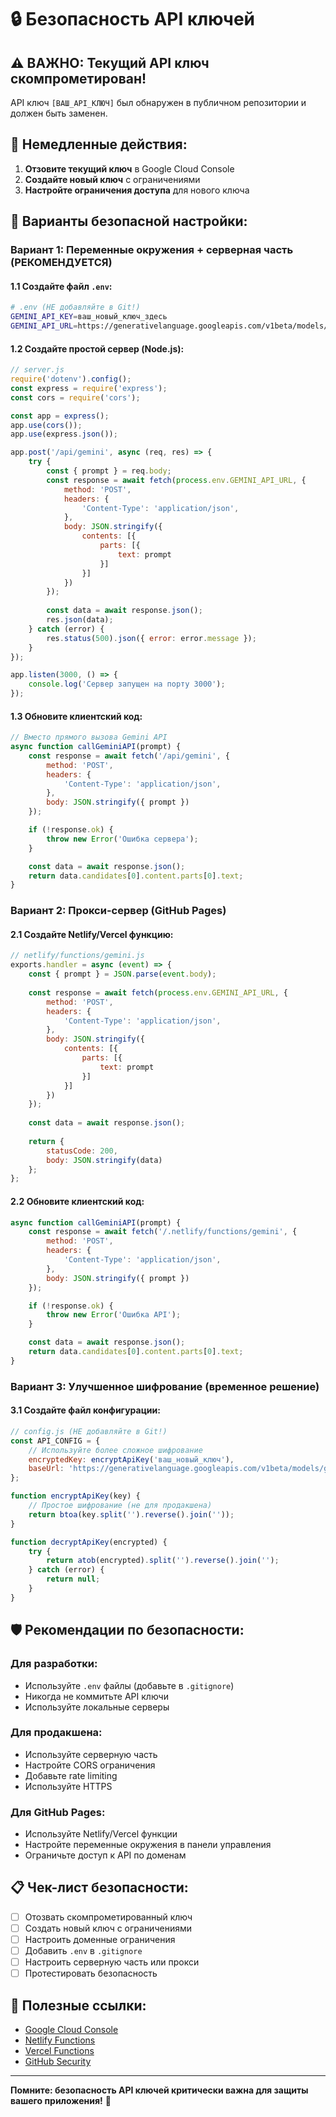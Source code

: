 # 🔒 Безопасность API ключей

## ⚠️ **ВАЖНО: Текущий API ключ скомпрометирован!**

API ключ `[ВАШ_API_КЛЮЧ]` был обнаружен в публичном репозитории и должен быть заменен.

## 🚨 **Немедленные действия:**

1. **Отзовите текущий ключ** в Google Cloud Console
2. **Создайте новый ключ** с ограничениями
3. **Настройте ограничения доступа** для нового ключа

## 🔧 **Варианты безопасной настройки:**

### **Вариант 1: Переменные окружения + серверная часть (РЕКОМЕНДУЕТСЯ)**

#### 1.1 Создайте файл `.env`:
```bash
# .env (НЕ добавляйте в Git!)
GEMINI_API_KEY=ваш_новый_ключ_здесь
GEMINI_API_URL=https://generativelanguage.googleapis.com/v1beta/models/gemini-1.5-flash:generateContent
```

#### 1.2 Создайте простой сервер (Node.js):
```javascript
// server.js
require('dotenv').config();
const express = require('express');
const cors = require('cors');

const app = express();
app.use(cors());
app.use(express.json());

app.post('/api/gemini', async (req, res) => {
    try {
        const { prompt } = req.body;
        const response = await fetch(process.env.GEMINI_API_URL, {
            method: 'POST',
            headers: {
                'Content-Type': 'application/json',
            },
            body: JSON.stringify({
                contents: [{
                    parts: [{
                        text: prompt
                    }]
                }]
            })
        });
        
        const data = await response.json();
        res.json(data);
    } catch (error) {
        res.status(500).json({ error: error.message });
    }
});

app.listen(3000, () => {
    console.log('Сервер запущен на порту 3000');
});
```

#### 1.3 Обновите клиентский код:
```javascript
// Вместо прямого вызова Gemini API
async function callGeminiAPI(prompt) {
    const response = await fetch('/api/gemini', {
        method: 'POST',
        headers: {
            'Content-Type': 'application/json',
        },
        body: JSON.stringify({ prompt })
    });

    if (!response.ok) {
        throw new Error('Ошибка сервера');
    }

    const data = await response.json();
    return data.candidates[0].content.parts[0].text;
}
```

### **Вариант 2: Прокси-сервер (GitHub Pages)**

#### 2.1 Создайте Netlify/Vercel функцию:
```javascript
// netlify/functions/gemini.js
exports.handler = async (event) => {
    const { prompt } = JSON.parse(event.body);
    
    const response = await fetch(process.env.GEMINI_API_URL, {
        method: 'POST',
        headers: {
            'Content-Type': 'application/json',
        },
        body: JSON.stringify({
            contents: [{
                parts: [{
                    text: prompt
                }]
            }]
        })
    });
    
    const data = await response.json();
    
    return {
        statusCode: 200,
        body: JSON.stringify(data)
    };
};
```

#### 2.2 Обновите клиентский код:
```javascript
async function callGeminiAPI(prompt) {
    const response = await fetch('/.netlify/functions/gemini', {
        method: 'POST',
        headers: {
            'Content-Type': 'application/json',
        },
        body: JSON.stringify({ prompt })
    });

    if (!response.ok) {
        throw new Error('Ошибка API');
    }

    const data = await response.json();
    return data.candidates[0].content.parts[0].text;
}
```

### **Вариант 3: Улучшенное шифрование (временное решение)**

#### 3.1 Создайте файл конфигурации:
```javascript
// config.js (НЕ добавляйте в Git!)
const API_CONFIG = {
    // Используйте более сложное шифрование
    encryptedKey: encryptApiKey('ваш_новый_ключ'),
    baseUrl: 'https://generativelanguage.googleapis.com/v1beta/models/gemini-1.5-flash:generateContent'
};

function encryptApiKey(key) {
    // Простое шифрование (не для продакшена)
    return btoa(key.split('').reverse().join(''));
}

function decryptApiKey(encrypted) {
    try {
        return atob(encrypted).split('').reverse().join('');
    } catch (error) {
        return null;
    }
}
```

## 🛡️ **Рекомендации по безопасности:**

### **Для разработки:**
- Используйте `.env` файлы (добавьте в `.gitignore`)
- Никогда не коммитьте API ключи
- Используйте локальные серверы

### **Для продакшена:**
- Используйте серверную часть
- Настройте CORS ограничения
- Добавьте rate limiting
- Используйте HTTPS

### **Для GitHub Pages:**
- Используйте Netlify/Vercel функции
- Настройте переменные окружения в панели управления
- Ограничьте доступ к API по доменам

## 📋 **Чек-лист безопасности:**

- [ ] Отозвать скомпрометированный ключ
- [ ] Создать новый ключ с ограничениями
- [ ] Настроить доменные ограничения
- [ ] Добавить `.env` в `.gitignore`
- [ ] Настроить серверную часть или прокси
- [ ] Протестировать безопасность

## 🔗 **Полезные ссылки:**

- [Google Cloud Console](https://console.cloud.google.com/)
- [Netlify Functions](https://docs.netlify.com/functions/overview/)
- [Vercel Functions](https://vercel.com/docs/functions)
- [GitHub Security](https://docs.github.com/en/code-security/)

---

**Помните: безопасность API ключей критически важна для защиты вашего приложения!** 🚨 